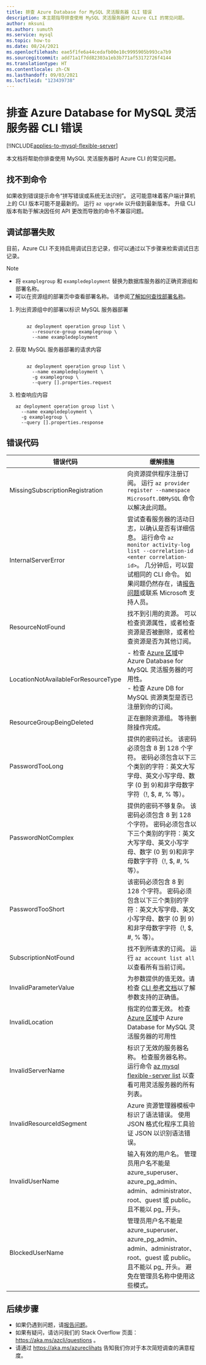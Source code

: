 ```yaml
---
title: 排查 Azure Database for MySQL 灵活服务器 CLI 错误
description: 本主题指导排查使用 MySQL 灵活服务器时 Azure CLI 的常见问题。
author: mksuni
ms.author: sumuth
ms.service: mysql
ms.topic: how-to
ms.date: 08/24/2021
ms.openlocfilehash: eae5f1fe6a44cedafb00e10c9995905b993ca7b9
ms.sourcegitcommit: add71a1f7dd82303a1eb3b771af53172726f4144
ms.translationtype: HT
ms.contentlocale: zh-CN
ms.lasthandoff: 09/03/2021
ms.locfileid: "123439738"
---
```

# <a name="troubleshoot-azure-database-for-mysql-flexible-server-cli-errors"></a>排查 Azure Database for MySQL 灵活服务器 CLI 错误
[!INCLUDE[applies-to-mysql-flexible-server](../includes/applies-to-mysql-flexible-server.md)]

本文档将帮助你排查使用 MySQL 灵活服务器时 Azure CLI 的常见问题。

## <a name="command-not-found"></a>找不到命令

 如果收到错误提示命令“拼写错误或系统无法识别”。 这可能意味着客户端计算机上的 CLI 版本可能不是最新的。 运行 ```az upgrade``` 以升级到最新版本。 升级 CLI 版本有助于解决因任何 API 更改而导致的命令不兼容问题。

 
## <a name="debug-deployment-failures"></a>调试部署失败 
目前，Azure CLI 不支持启用调试日志记录，但可以通过以下步骤来检索调试日志记录。

>[!NOTE]
> - 将 ```examplegroup``` 和 ```exampledeployment``` 替换为数据库服务器的正确资源组和部署名称。 
> - 可以在资源组的部署页中查看部署名称。 请参阅[了解如何查找部署名称](../../azure-resource-manager/templates/deployment-history.md?tabs=azure-portal)。

1. 列出资源组中的部署以标识 MySQL 服务器部署 
    ```azurecli

        az deployment operation group list \
          --resource-group examplegroup \
          --name exampledeployment
    ```

2. 获取 MySQL 服务器部署的请求内容 
    ```azurecli

        az deployment operation group list \
          --name exampledeployment \
          -g examplegroup \
          --query [].properties.request
    ```
3. 检查响应内容 
    ```azurecli
    az deployment operation group list \
      --name exampledeployment \
      -g examplegroup \
      --query [].properties.response
    ```

## <a name="error-codes"></a>错误代码

| 错误代码 | 缓解措施 |
| ---------- | ---------- | 
|MissingSubscriptionRegistration|向资源提供程序注册订阅。 运行 ```az provider register --namespace Microsoft.DBMySQL``` 命令以解决此问题。|
|InternalServerError| 尝试查看服务器的活动日志，以确认是否有详细信息。 运行命令 ```az monitor activity-log list --correlation-id <enter correlation-id>```。 几分钟后，可以尝试相同的 CLI 命令。 如果问题仍然存在，请[报告问题](https://github.com/Azure/azure-cli/issues)或联系 Microsoft 支持人员。|
|ResourceNotFound| 找不到引用的资源。  可以检查资源属性，或者检查资源是否被删除，或者检查资源是否为其他订阅。 |
|LocationNotAvailableForResourceType| - 检查 [Azure 区域](https://azure.microsoft.com/global-infrastructure/services/?products=mysql)中 Azure Database for MySQL 灵活服务器的可用性。 <br>- 检查 Azure DB for MySQL 资源类型是否已注册到你的订阅。 |
|ResourceGroupBeingDeleted| 正在删除资源组。 等待删除操作完成。|
|PasswordTooLong| 提供的密码过长。 该密码必须包含 8 到 128 个字符。 密码必须包含以下三个类别的字符：英文大写字母、英文小写字母、数字 (0 到 9)和非字母数字字符（!, $, #, % 等）。|
|PasswordNotComplex| 提供的密码不够复杂。  该密码必须包含 8 到 128 个字符。 密码必须包含以下三个类别的字符：英文大写字母、英文小写字母、数字 (0 到 9)和非字母数字字符（!, $, #, % 等）。|
|PasswordTooShort| 该密码必须包含 8 到 128 个字符。 密码必须包含以下三个类别的字符：英文大写字母、英文小写字母、数字 (0 到 9)和非字母数字字符（!, $, #, % 等）。|
|SubscriptionNotFound| 找不到所请求的订阅。 运行 ```az account list all``` 以查看所有当前订阅。|
|InvalidParameterValue| 为参数提供的值无效。请检查 [CLI 参考文档](/cli/azure/mysql/flexible-server?view=azure-cli-latest&preserve-view=true)以了解参数支持的正确值。|
|InvalidLocation| 指定的位置无效。 检查 [Azure 区域](https://azure.microsoft.com/global-infrastructure/services/?products=mysql)中 Azure Database for MySQL 灵活服务器的可用性 |
|InvalidServerName| 标识了无效的服务器名称。 检查服务器名称。 运行命令 [az mysql flexible-server list](/cli/azure/mysql/flexible-server?view=azure-cli-latest&preserve-view=true#az_mysql_flexible_server_list) 以查看可用灵活服务器的所有列表。 |
|InvalidResourceIdSegment| Azure 资源管理器模板中标识了语法错误。 使用 JSON 格式化程序工具验证 JSON 以识别语法错误。|
|InvalidUserName| 输入有效的用户名。 管理员用户名不能是 azure_superuser、azure_pg_admin、admin、administrator、root、guest 或 public。 且不能以 pg_ 开头。|
|BlockedUserName| 管理员用户名不能是 azure_superuser、azure_pg_admin、admin、administrator、root、guest 或 public。 且不能以 pg_ 开头。 避免在管理员名称中使用这些模式。|

## <a name="next-steps"></a>后续步骤

- 如果仍遇到问题，请[报告问题](https://github.com/Azure/azure-cli/issues)。 
- 如果有疑问，请访问我们的 Stack Overflow 页面： https://aka.ms/azcli/questions 。 
- 请通过 https://aka.ms/azureclihats 告知我们你对于本次简短调查的满意程度。 
